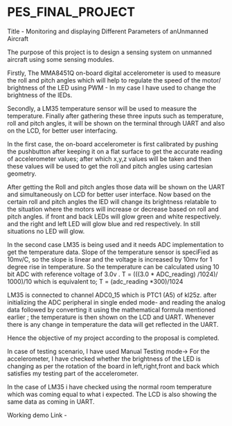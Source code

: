 # PES_FINAL_PROJECT


Title - Monitoring and displaying Different Parameters of anUnmanned Aircraft


The purpose of this project is to design a sensing system on unmanned aircraft using some sensing modules. 

Firstly, The MMA8451Q on-board digital accelerometer is used to measure the roll and pitch angles which will help to regulate the speed of the motor/ brightness of the LED using PWM - In my case I have used to change the brightness of the lEDs. 

Secondly, a LM35 temperature sensor will be used to measure the temperature. Finally after gathering these three inputs such as temperature, roll and pitch angles, it will be shown on the terminal through UART and also on the LCD, for better user interfacing.

In the first case, the on-board accelerometer is first calibrated by pushing the pushbutton after keeping it on a flat surface to get the accurate reading of accelerometer values; after which x,y,z values will be taken and then these values will be used to get the roll and pitch angles using cartesian geometry. 

After getting the Roll and pitch angles those data will be shown on the UART and simultaneously on LCD for better user interface. 
Now based on the certain roll and pitch angles the lED will change its brightness relatable to the situation where the motors will increase or decrease based on roll and pitch angles. if front and back LEDs will glow green and white respectively. and the right and left LED will glow blue and red respectively. In still situations no LED will glow. 

In the second case LM35 is being used and it needs ADC implementation to get the temperature data. 
Slope of the temperature sensor is speciFied as 10mv/C, so the slope is linear and the voltage is increased by 10mv for 1 degree rise in temperature. So the temperature can be calculated using 10 bit ADC with reference voltage of 3.0v .
T = (((3.0 * ADC_reading) /1024)/ 1000)/10 which is equivalent to; T = (adc_reading *300)/1024

LM35 is connected to channel ADC0_15 which is PTC1 (A5) of kl25z. 
after initializing the ADC peripheral in single ended mode- and reading the analog data followed by converting it using the mathematical formula mentioned earlier ; the temperature is then shown on the LCD and UART. Whenever there is any change in temperature the data will get reflected in the UART. 

Hence the objective of my project according to the proposal is completed. 

In case of testing scenario, I have used Manual Testing mode->
  For the accelerometer, I have checked whether the brightness of the LED is changing as per the rotation of the board in left,right,front and back which satisfies my testing part of the accelerometer. 
  
  In the case of LM35 i have checked using the normal room temperature which was coming equal to what i expected. 
  The LCD is also showing the same data as coming in UART. 
  
 Working demo Link - 



